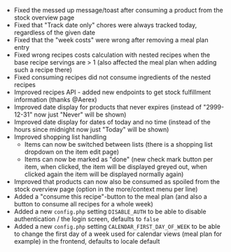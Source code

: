 - Fixed the messed up message/toast after consuming a product from the stock overview page
- Fixed that "Track date only" chores were always tracked today, regardless of the given date
- Fixed that the "week costs" were wrong after removing a meal plan entry
- Fixed wrong recipes costs calculation with nested recipes when the base recipe servings are > 1 (also affected the meal plan when adding such a recipe there)
- Fixed consuming recipes did not consume ingredients of the nested recipes
- Improved recipes API - added new endpoints to get stock fulfillment information (thanks @Aerex)
- Improved date display for products that never expires (instead of "2999-12-31" now just "Never" will be shown)
- Improved date display for dates of today and no time (instead of the hours since midnight now just "Today" will be shown)
- Improved shopping list handling
  - Items can now be switched between lists (there is a shopping list dropdown on the item edit page)
  - Items can now be marked as "done" (new check mark button per item, when clicked, the item will be displayed greyed out, when clicked again the item will be displayed normally again)
- Improved that products can now also be consumed as spoiled from the stock overview page (option in the more/context menu per line)
- Added a "consume this recipe"-button to the meal plan (and also a button to consume all recipes for a whole week)
- Added a new `config.php` setting `DISABLE_AUTH` to be able to disable authentication / the login screen, defaults to `false`
- Added a new `config.php` setting `CALENDAR_FIRST_DAY_OF_WEEK` to be able to change the first day of a week used for calendar views (meal plan for example) in the frontend, defaults to locale default

